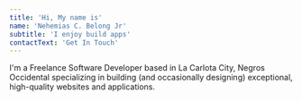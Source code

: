 ```yaml
---
title: 'Hi, My name is'
name: 'Nehemias C. Belong Jr'
subtitle: 'I enjoy build apps'
contactText: 'Get In Touch'
---
```


I'm a Freelance Software Developer based in La Carlota City, Negros Occidental specializing in building (and occasionally designing) exceptional, high-quality websites and applications.
